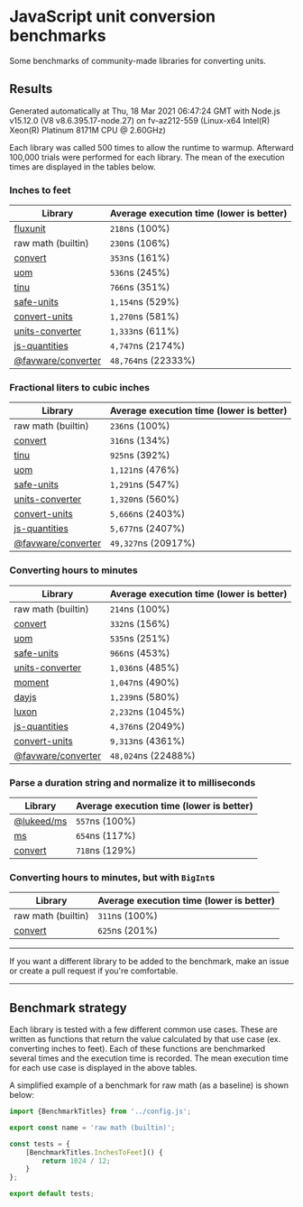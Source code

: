 # JavaScript unit conversion benchmarks

Some benchmarks of community-made libraries for converting units.

## Results

<!-- beginblock(results) -->

Generated automatically at Thu, 18 Mar 2021 06:47:24 GMT with Node.js v15.12.0 (V8 v8.6.395.17-node.27) on fv-az212-559 (Linux-x64 Intel(R) Xeon(R) Platinum 8171M CPU @ 2.60GHz)

Each library was called 500 times to allow the runtime to warmup.
Afterward 100,000 trials were performed for each library.
The mean of the execution times are displayed in the tables below.

### Inches to feet

| Library                                                            | Average execution time (lower is better) |
| ------------------------------------------------------------------ | ---------------------------------------- |
| [fluxunit](https://npmjs.com/package/fluxunit)                     | `218`ns (100%)                           |
| raw math (builtin)                                                 | `230`ns (106%)                           |
| [convert](https://npmjs.com/package/convert)                       | `353`ns (161%)                           |
| [uom](https://npmjs.com/package/uom)                               | `536`ns (245%)                           |
| [tinu](https://npmjs.com/package/tinu)                             | `766`ns (351%)                           |
| [safe-units](https://npmjs.com/package/safe-units)                 | `1,154`ns (529%)                         |
| [convert-units](https://npmjs.com/package/convert-units)           | `1,270`ns (581%)                         |
| [units-converter](https://npmjs.com/package/units-converter)       | `1,333`ns (611%)                         |
| [js-quantities](https://npmjs.com/package/js-quantities)           | `4,747`ns (2174%)                        |
| [@favware/converter](https://npmjs.com/package/@favware/converter) | `48,764`ns (22333%)                      |

### Fractional liters to cubic inches

| Library                                                            | Average execution time (lower is better) |
| ------------------------------------------------------------------ | ---------------------------------------- |
| raw math (builtin)                                                 | `236`ns (100%)                           |
| [convert](https://npmjs.com/package/convert)                       | `316`ns (134%)                           |
| [tinu](https://npmjs.com/package/tinu)                             | `925`ns (392%)                           |
| [uom](https://npmjs.com/package/uom)                               | `1,121`ns (476%)                         |
| [safe-units](https://npmjs.com/package/safe-units)                 | `1,291`ns (547%)                         |
| [units-converter](https://npmjs.com/package/units-converter)       | `1,320`ns (560%)                         |
| [convert-units](https://npmjs.com/package/convert-units)           | `5,666`ns (2403%)                        |
| [js-quantities](https://npmjs.com/package/js-quantities)           | `5,677`ns (2407%)                        |
| [@favware/converter](https://npmjs.com/package/@favware/converter) | `49,327`ns (20917%)                      |

### Converting hours to minutes

| Library                                                            | Average execution time (lower is better) |
| ------------------------------------------------------------------ | ---------------------------------------- |
| raw math (builtin)                                                 | `214`ns (100%)                           |
| [convert](https://npmjs.com/package/convert)                       | `332`ns (156%)                           |
| [uom](https://npmjs.com/package/uom)                               | `535`ns (251%)                           |
| [safe-units](https://npmjs.com/package/safe-units)                 | `966`ns (453%)                           |
| [units-converter](https://npmjs.com/package/units-converter)       | `1,036`ns (485%)                         |
| [moment](https://npmjs.com/package/moment)                         | `1,047`ns (490%)                         |
| [dayjs](https://npmjs.com/package/dayjs)                           | `1,239`ns (580%)                         |
| [luxon](https://npmjs.com/package/luxon)                           | `2,232`ns (1045%)                        |
| [js-quantities](https://npmjs.com/package/js-quantities)           | `4,376`ns (2049%)                        |
| [convert-units](https://npmjs.com/package/convert-units)           | `9,313`ns (4361%)                        |
| [@favware/converter](https://npmjs.com/package/@favware/converter) | `48,024`ns (22488%)                      |

### Parse a duration string and normalize it to milliseconds

| Library                                            | Average execution time (lower is better) |
| -------------------------------------------------- | ---------------------------------------- |
| [@lukeed/ms](https://npmjs.com/package/@lukeed/ms) | `557`ns (100%)                           |
| [ms](https://npmjs.com/package/ms)                 | `654`ns (117%)                           |
| [convert](https://npmjs.com/package/convert)       | `718`ns (129%)                           |

### Converting hours to minutes, but with `BigInt`s

| Library                                      | Average execution time (lower is better) |
| -------------------------------------------- | ---------------------------------------- |
| raw math (builtin)                           | `311`ns (100%)                           |
| [convert](https://npmjs.com/package/convert) | `625`ns (201%)                           |

<!-- endblock(results) -->

---

If you want a different library to be added to the benchmark, make an issue or create a pull request if you're comfortable.

---

## Benchmark strategy

Each library is tested with a few different common use cases.
These are written as functions that return the value calculated by that use case (ex. converting inches to feet).
Each of these functions are benchmarked several times and the execution time is recorded.
The mean execution time for each use case is displayed in the above tables.

A simplified example of a benchmark for raw math (as a baseline) is shown below:

```js
import {BenchmarkTitles} from '../config.js';

export const name = 'raw math (builtin)';

const tests = {
	[BenchmarkTitles.InchesToFeet]() {
		return 1024 / 12;
	}
};

export default tests;
```
